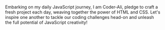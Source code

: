 Embarking on my daily JavaScript journey, I am  Coder-Ali, pledge to craft a fresh project each day, weaving together the power of HTML and CSS. Let's inspire one another to tackle our coding challenges head-on and unleash the full potential of JavaScript creativity!
